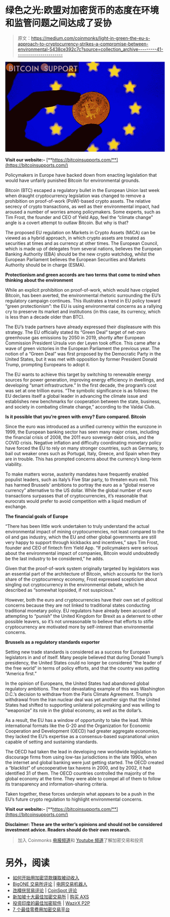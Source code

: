 # 绿色之光:欧盟对加密货币的态度在环境和监管问题之间达成了妥协

> 原文：<https://medium.com/coinmonks/light-in-green-the-eu-s-approach-to-cryptocurrency-strikes-a-compromise-between-environmental-5438ce392c7c?source=collection_archive---------41----------------------->

![](img/907ad8e31c917497f2de4137e76f8a17.png)

**Visit our website:-** [**https://bitcoinsupports.com/**](https://bitcoinsupports.com/)

Policymakers in Europe have backed down from enacting legislation that would have unfairly punished Bitcoin for environmental grounds.

Bitcoin (BTC) escaped a regulatory bullet in the European Union last week when draught cryptocurrency legislation was changed to remove a prohibition on proof-of-work (PoW)-based crypto assets. The relative secrecy of crypto transactions, as well as their environmental impact, had aroused a number of worries among policymakers. Some experts, such as Tim Frost, the founder and CEO of Yield App, feel the “climate change” angle is a covert attempt to outlaw Bitcoin. But why is that?

The proposed EU regulation on Markets in Crypto Assets (MiCA) can be viewed as a hybrid approach, in which crypto assets are treated as securities at times and as currency at other times. The European Council, which is made up of delegates from several nations, believes the European Banking Authority (EBA) should be the new crypto watchdog, whilst the European Parliament believes the European Securities and Markets Authority should be in charge (ESMA).

**Protectionism and green accords are two terms that come to mind when thinking about the environment**

While an explicit prohibition on proof-of-work, which would have crippled Bitcoin, has been averted, the environmental rhetoric surrounding the EU’s regulatory campaign continues. This illustrates a trend in EU policy toward “green protectionism”: the EU is using environmental concerns as a rallying cry to preserve its market and institutions (in this case, its currency, which is less than a decade older than BTC).

The EU’s trade partners have already expressed their displeasure with this strategy. The EU officially stated its “Green Deal” target of net-zero greenhouse gas emissions by 2050 in 2019, shortly after European Commission President Ursula von der Leyen took office. This came after a wave of green victories in the European Parliament the previous year. The notion of a “Green Deal” was first proposed by the Democratic Party in the United States, but it was met with opposition by former President Donald Trump, prompting Europeans to adopt it.

The EU wants to achieve this target by switching to renewable energy sources for power generation, improving energy efficiency in dwellings, and developing “smart infrastructure.” In the first decade, the program’s cost was set at one trillion euros. “The symbolic significance is as follows: the EU declares itself a global leader in advancing the climate issue and establishes new benchmarks for cooperation between the state, business, and society in combating climate change,” according to the Valdai Club.

**Is it possible that you’re green with envy? Euro compared. Bitcoin**

Since the euro was introduced as a unified currency within the eurozone in 1999, the European banking sector has seen many major crises, including the financial crisis of 2008, the 2011 euro sovereign debt crisis, and the COVID crisis. Negative inflation and difficulty coordinating monetary policy have forced the EU to rely on many stronger countries, such as Germany, to bail out weaker ones such as Portugal, Italy, Greece, and Spain when they are in trouble. This has prompted concerns about the currency’s long-term viability.

To make matters worse, austerity mandates have frequently enabled populist leaders, such as Italy’s Five Star party, to threaten euro exit. This has harmed Brussels’ ambitions to portray the euro as a “global reserve currency” alternative to the US dollar. While the global number of euro transactions surpasses that of cryptocurrencies, it’s reasonable that eurocrats would prefer to avoid competition with a liquid medium of exchange.

**The financial goals of Europe**

“There has been little work undertaken to truly understand the actual environmental impact of mining cryptocurrencies, not least compared to the oil and gas industry, which the EU and other global governments are still very happy to support through kickbacks and incentives,” says Tim Frost, founder and CEO of fintech firm Yield App. “If policymakers were serious about the environmental impact of companies, Bitcoin would undoubtedly be the last industry to be considered,” he adds.

Given that the proof-of-work system originally targeted by legislators was an essential part of the architecture of Bitcoin, which accounts for the lion’s share of the cryptocurrency economy, Frost expressed scepticism about singling out cryptocurrency in the environmental debate, which he described as “somewhat lopsided, if not suspicious.”

However, both the euro and cryptocurrencies have their own set of political concerns because they are not linked to traditional states conducting traditional monetary policy. EU regulators have already been accused of attempting to “punish” the United Kingdom for Brexit as a deterrent to other possible leavers, so it’s not unreasonable to believe that efforts to stifle cryptocurrency are motivated more by self-interest than environmental concerns.

**Brussels as a regulatory standards exporter**

Setting new trade standards is considered as a success for European legislators in and of itself. Many people believed that during Donald Trump’s presidency, the United States could no longer be considered “the leader of the free world” in terms of policy efforts, and that the country was putting “America first.”

In the opinion of Europeans, the United States had abandoned global regulatory ambitions. The most devastating example of this was Washington D.C.’s decision to withdraw from the Paris Climate Agreement. Trump’s withdrawal from the Iran nuclear deal was yet another sign that the United States had shifted to supporting unilateral policymaking and was willing to “weaponize” its role in the global economy, as well as the dollar’s.

As a result, the EU has a window of opportunity to take the lead. While international formats like the G-20 and the Organization for Economic Cooperation and Development (OECD) had greater aggregate economies, they lacked the EU’s expertise as a consensus-based supranational union capable of setting and sustaining standards.

The OECD had taken the lead in developing new worldwide legislation to discourage firms from using low-tax jurisdictions in the late 1990s, when the internet and global banking were just getting started. The OECD created a “blacklist” of uncooperative tax havens in 2000, and by 2002, it had identified 31 of them. The OECD countries controlled the majority of the global economy at the time. They were able to compel all of them to follow its transparency and information-sharing criteria.

Taken together, these forces underpin what appears to be a push in the EU’s future crypto regulation to highlight environmental concerns.

**Visit our website:-** [**https://bitcoinsupports.com/**](https://bitcoinsupports.com/)

**Disclaimer: These are the writer’s opinions and should not be considered investment advice. Readers should do their own research.**

> 加入 Coinmonks [电报频道](https://t.me/coincodecap)和 [Youtube 频道](https://www.youtube.com/c/coinmonks/videos)了解加密交易和投资

# 另外，阅读

*   [如何开始用加密贷款赚取被动收入](https://coincodecap.com/passive-income-crypto-lending)
*   [BigONE 交易所评论](/coinmonks/bigone-exchange-review-64705d85a1d4) | [电网交易机器人](https://coincodecap.com/grid-trading)
*   [氹欞侊贸易评论](https://coincodecap.com/anny-trade-review) | [CoinSpot 评论](https://coincodecap.com/coinspot-review)
*   [新加坡十大最佳加密交易所](https://coincodecap.com/crypto-exchange-in-singapore) | [购买 AXS](https://coincodecap.com/buy-axs-token)
*   [投资印度的最佳加密软件](https://coincodecap.com/best-crypto-to-invest-in-india-in-2021) | [WazirX P2P](https://coincodecap.com/wazirx-p2p)
*   [7 个最佳零费用加密交易平台](https://coincodecap.com/zero-fee-crypto-exchanges)